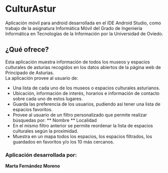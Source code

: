 # CulturAstur
Aplicación móvil para android desarrollada en el IDE Android Studio, como trabajo de la asignatura Informática Móvil 
del Grado de Ingeniería Informática en Tecnologías de la Información por la Universidad de Oviedo.
  
## ¿Qué ofrece?
Esta aplicación muestra información de todos los museos y espacios culturales de asturias recogidos en los datos abiertos de la página web de Principado de Asturias.  
La aplicación provee al usuario de:
* Una lista de cada uno de los museos o espacios culturales asturianos.
* Ubicación, información de interés, horarios e información de contacto sobre cada uno de estos lugares.
* Guarda las preferencia de los usuarios, pudiendo así tener una lista de espacios favoritos.
* Provee al usuario de un filtro personalizado que permite realizar búsquedas por:
  ** Nombre
  ** Localidad
* En el mismo filtro anterior se permite reordenar la lista de espacios culturales según la proximidad.
* Muestra en un mapa todos los espacios, los espacios filtrados, los guardados en favoritos y/o los 10 más cercanos.
  
### Aplicación desarrollada por:  
**Marta Fernández Moreno**
